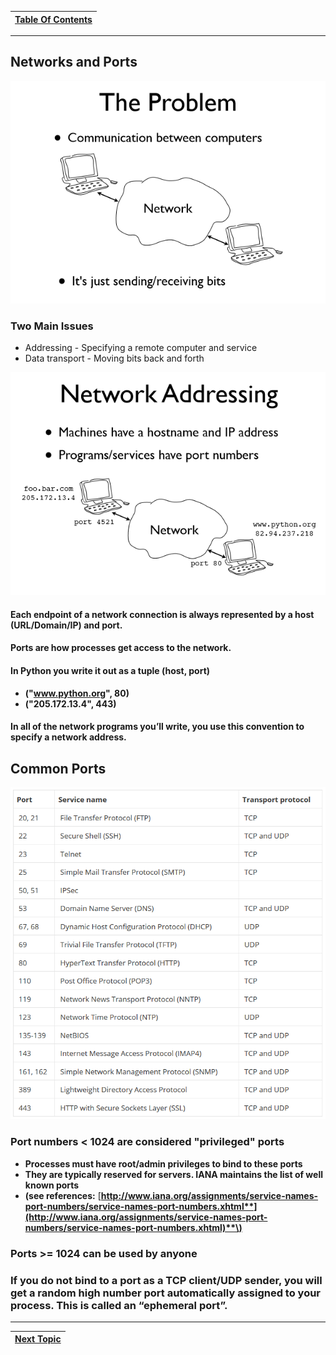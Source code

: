 |[Table Of Contents](00-Table-of-Contents.md)|
|---|

---

## Networks and Ports

![](/assets/1.PNG)

### Two Main Issues

* Addressing - Specifying a remote computer and service 
* Data transport - Moving bits back and forth

![](/assets/2.PNG)

#### Each endpoint of a network connection is always represented by a host \(URL/Domain/IP\) and port.

#### Ports are how processes get access to the network.

#### In Python you write it out as a tuple \(host, port\)

* **\("www.python.org", 80\)**
* **\("205.172.13.4", 443\)**

#### In all of the network programs you’ll write, you use this convention to specify a network address.

## **Common Ports** 

![](/assets/ports.PNG)

### Port numbers &lt; 1024 are considered "privileged" ports

* **Processes must have root/admin privileges to bind to these ports**
* **They are typically reserved for servers. IANA maintains the list of well known ports**
* **\(see references:** [**http://www.iana.org/assignments/service-names-port-numbers/service-names-port-numbers.xhtml**](http://www.iana.org/assignments/service-names-port-numbers/service-names-port-numbers.xhtml)**\)**

### Ports &gt;= 1024 can be used by anyone

### If you do not bind to a port as a TCP client/UDP sender, you will get a random high number port automatically assigned to your process. This is called an “ephemeral port”.

---

|[Next Topic](/02-intro-to-networking/numbering-systems.md)|
|---|
